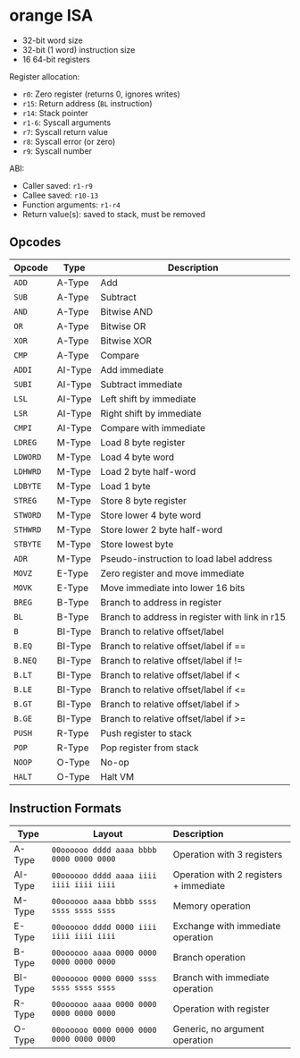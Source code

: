 # orange ISA

* 32-bit word size
* 32-bit (1 word) instruction size
* 16 64-bit registers

Register allocation:
* `r0`: Zero register (returns 0, ignores writes)
* `r15`: Return address (`BL` instruction)
* `r14`: Stack pointer
* `r1-6`: Syscall arguments
* `r7`: Syscall return value
* `r8`: Syscall error (or zero)
* `r9`: Syscall number

ABI:
* Caller saved: `r1-r9`
* Callee saved: `r10-13`
* Function arguments: `r1-r4`
* Return value(s): saved to stack, must be removed

## Opcodes
| Opcode   | Type    | Description                                    |
|----------|---------|------------------------------------------------|
| `ADD`    | A-Type  | Add                                            |
| `SUB`    | A-Type  | Subtract                                       |
| `AND`    | A-Type  | Bitwise AND                                    |
| `OR`     | A-Type  | Bitwise OR                                     |
| `XOR`    | A-Type  | Bitwise XOR                                    |
| `CMP`    | A-Type  | Compare                                        |
| `ADDI`   | AI-Type | Add immediate                                  |
| `SUBI`   | AI-Type | Subtract immediate                             |
| `LSL`    | AI-Type | Left shift by immediate                        |
| `LSR`    | AI-Type | Right shift by immediate                       |
| `CMPI`   | AI-Type | Compare with immediate                         |
| `LDREG`  | M-Type  | Load 8 byte register                           |
| `LDWORD` | M-Type  | Load 4 byte word                               |
| `LDHWRD` | M-Type  | Load 2 byte half-word                          |
| `LDBYTE` | M-Type  | Load 1 byte                                    |
| `STREG`  | M-Type  | Store 8 byte register                          |
| `STWORD` | M-Type  | Store lower 4 byte word                        |
| `STHWRD` | M-Type  | Store lower 2 byte half-word                   |
| `STBYTE` | M-Type  | Store lowest byte                              |
| `ADR`    | M-Type  | Pseudo-instruction to load label address       |
| `MOVZ`   | E-Type  | Zero register and move immediate               |
| `MOVK`   | E-Type  | Move immediate into lower 16 bits              |
| `BREG`   | B-Type  | Branch to address in register                  |
| `BL`     | B-Type  | Branch to address in register with link in r15 |
| `B`      | BI-Type | Branch to relative offset/label                |
| `B.EQ`   | BI-Type | Branch to relative offset/label if ==          |
| `B.NEQ`  | BI-Type | Branch to relative offset/label if !=          |
| `B.LT`   | BI-Type | Branch to relative offset/label if <           |
| `B.LE`   | BI-Type | Branch to relative offset/label if <=          |
| `B.GT`   | BI-Type | Branch to relative offset/label if >           |
| `B.GE`   | BI-Type | Branch to relative offset/label if >=          |
| `PUSH`   | R-Type  | Push register to stack                         |
| `POP`    | R-Type  | Pop register from stack                        |
| `NOOP`   | O-Type  | No-op                                          |
| `HALT`   | O-Type  | Halt VM                                        |

## Instruction Formats
| Type    | Layout                                   | Description                            |
|---------|------------------------------------------|:---------------------------------------|
| A-Type  | `00oooooo dddd aaaa bbbb 0000 0000 0000` | Operation with 3 registers             |
| AI-Type | `00oooooo dddd aaaa iiii iiii iiii iiii` | Operation with 2 registers + immediate |
| M-Type  | `00oooooo aaaa bbbb ssss ssss ssss ssss` | Memory operation                       |
| E-Type  | `00oooooo dddd 0000 iiii iiii iiii iiii` | Exchange with immediate operation      |
| B-Type  | `00oooooo aaaa 0000 0000 0000 0000 0000` | Branch operation                       |
| BI-Type | `00oooooo 0000 0000 ssss ssss ssss ssss` | Branch with immediate operation        |
| R-Type  | `00oooooo aaaa 0000 0000 0000 0000 0000` | Operation with register                |
| O-Type  | `00oooooo 0000 0000 0000 0000 0000 0000` | Generic, no argument operation         |
